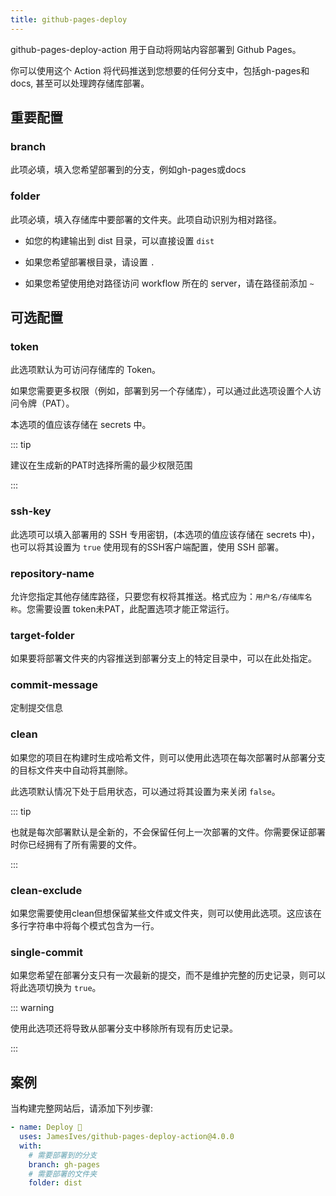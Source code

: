 ```yaml
---
title: github-pages-deploy
---
```


github-pages-deploy-action 用于自动将网站内容部署到 Github Pages。

你可以使用这个 Action 将代码推送到您想要的任何分支中，包括gh-pages和docs, 甚至可以处理跨存储库部署。

## 重要配置

### branch

此项必填，填入您希望部署到的分支，例如gh-pages或docs

### folder

此项必填，填入存储库中要部署的文件夹。此项自动识别为相对路径。

- 如您的构建输出到 dist 目录，可以直接设置 `dist`

- 如果您希望部署根目录，请设置 `.`

- 如果您希望使用绝对路径访问 workflow 所在的 server，请在路径前添加 `~`

## 可选配置

### token

此选项默认为可访问存储库的 Token。

如果您需要更多权限（例如，部署到另一个存储库），可以通过此选项设置个人访问令牌（PAT）。

本选项的值应该存储在 secrets 中。

::: tip

建议在生成新的PAT时选择所需的最少权限范围

:::

### ssh-key

此选项可以填入部署用的 SSH 专用密钥，(本选项的值应该存储在 secrets 中)，也可以将其设置为 `true` 使用现有的SSH客户端配置，使用 SSH 部署。

### repository-name

允许您指定其他存储库路径，只要您有权将其推送。格式应为：`用户名/存储库名称`。您需要设置 token未PAT，此配置选项才能正常运行。

### target-folder

如果要将部署文件夹的内容推送到部署分支上的特定目录中，可以在此处指定。

### commit-message

定制提交信息

### clean

如果您的项目在构建时生成哈希文件，则可以使用此选项在每次部署时从部署分支的目标文件夹中自动将其删除。

此选项默认情况下处于启用状态，可以通过将其设置为来关闭 `false`。

::: tip

也就是每次部署默认是全新的，不会保留任何上一次部署的文件。你需要保证部署时你已经拥有了所有需要的文件。

:::

### clean-exclude

如果您需要使用clean但想保留某些文件或文件夹，则可以使用此选项。这应该在多行字符串中将每个模式包含为一行。

### single-commit

如果您希望在部署分支只有一次最新的提交，而不是维护完整的历史记录，则可以将此选项切换为 `true`。

::: warning

使用此选项还将导致从部署分支中移除所有现有历史记录。

:::

## 案例

当构建完整网站后，请添加下列步骤:

```yml
- name: Deploy 🚀
  uses: JamesIves/github-pages-deploy-action@4.0.0
  with:
    # 需要部署到的分支
    branch: gh-pages
    # 需要部署的文件夹
    folder: dist
```
